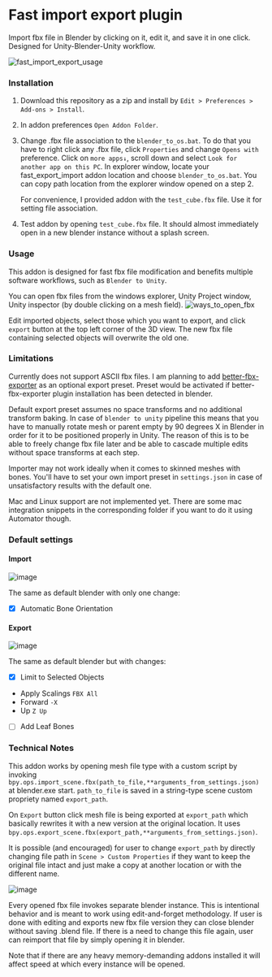 # Fast import export plugin
Import fbx file in Blender by clicking on it, edit it, and save it in one click. Designed for Unity-Blender-Unity workflow.

![fast_import_export_usage](https://github.com/dguliev-github/fast_import_export_plugin/assets/64034875/c59b2556-4cd6-4bc0-9fc4-36c181a58518)

### Installation

1. Download this repository as a zip and install by  `Edit > Preferences > Add-ons > Install`.
2. In addon preferences `Open Addon Folder`. 
3. Change .fbx file association to the `blender_to_os.bat`. To do that you have to right click any .fbx file, click  `Properties` and change `Opens with` preference. Click on `more apps↓`, scroll down and select `Look for another app on this PC`. In explorer window, locate your fast_export_import addon location and choose `blender_to_os.bat`. You can copy path location from the explorer window opened on a step 2.

    For convenience, I provided addon with the `test_cube.fbx` file. Use it for setting file association.
4. Test addon by opening `test_cube.fbx` file. It should almost immediately open in a new blender instance without a splash screen.

### Usage

This addon is designed for fast fbx file modification and benefits multiple software workflows, such as `Blender to Unity`.

You can open fbx files from the windows explorer, Unity Project window, Unity inspector (by double clicking on a mesh field).
![ways_to_open_fbx](https://github.com/dguliev-github/fast_import_export_plugin/assets/64034875/34b6a55c-314d-4ab6-8e53-b41af8759e33)

Edit imported objects, select those which you want to export, and click `export` button at the top left corner of the 3D view. The new fbx file containing selected objects will overwrite the old one.

### Limitations

Currently does not support ASCII fbx files. I am planning to add [better-fbx-exporter](https://blendermarket.com/products/better-fbx-importer--exporter) as an optional export preset. Preset would be activated if better-fbx-exporter plugin installation has been detected in blender.

Default export preset assumes no space transforms and no additional transform baking. In case of `blender to unity` pipeline this means that you have to manually rotate mesh or parent empty by 90 degrees X in Blender in order for it to be positioned properly in Unity. The reason of this is to be able to freely change fbx file later and be able to cascade multiple edits without space transforms at each step.

Importer may not work ideally when it comes to skinned meshes with bones. You'll have to set your own import preset in `settings.json` in case of unsatisfactory results with the default one.

Mac and Linux support are not implemented yet. There are some mac integration snippets in the corresponding folder if you want to do it using Automator though.  

### Default settings
#### Import
![image](https://github.com/dguliev-github/fast_import_export_plugin/assets/64034875/6f949ef5-ab08-422a-9014-d2f405361847)

The same as default blender with only one change:

- [x] Automatic Bone Orientation

#### Export
![image](https://github.com/dguliev-github/fast_import_export_plugin/assets/64034875/febfef1d-96a8-4665-9f15-4841f56de067)

The same as default blender but with changes:
- [x] Limit to Selected Objects
* Apply Scalings `FBX All`
* Forward `-X`
* Up `Z Up`
- [ ] Add Leaf Bones 

### Technical Notes
This addon works by opening mesh file type with a custom script by invoking `bpy.ops.import_scene.fbx(path_to_file,**arguments_from_settings.json)` at blender.exe start. `path_to_file` is saved in a string-type scene custom propriety named `export_path`. 

On `Export` button click mesh file is being exported at `export_path` which basically rewrites it with a new version at the original location. It uses `bpy.ops.export_scene.fbx(export_path,**arguments_from_settings.json)`.

It is possible (and encouraged) for user to change `export_path` by directly changing file path in `Scene > Custom Properties` if they want to keep the original file intact and just make a copy at another location or with the different name.

![image](https://github.com/dguliev-github/fast_import_export_plugin/assets/64034875/6a03f4e6-0b2b-4778-bb7c-ee8a9a79f987)

Every opened fbx file invokes separate blender instance. This is intentional behavior and is meant to work using edit-and-forget methodology. If user is done with editing and exports new fbx file version they can close blender without saving .blend file. If there is a need to change this file again, user can reimport that file by simply opening it in blender.

Note that if there are any heavy memory-demanding addons installed it will affect speed at which every instance will be opened.